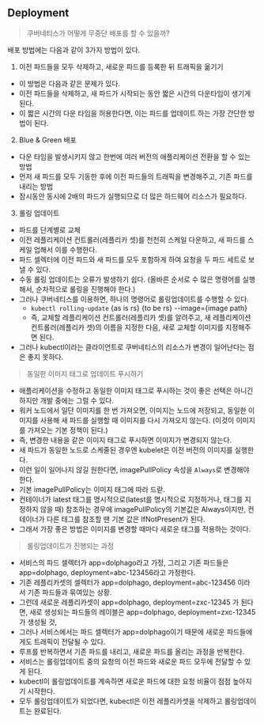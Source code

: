 ## Deployment

> 쿠버네티스가 어떻게 무중단 배포를 할 수 있을까?

배포 방법에는 다음과 같이 3가지 방법이 있다.

1. 이전 파드들을 모두 삭제하고, 새로운 파드를 등록한 뒤 트래픽을 옮기기

- 이 방법은 다음과 같은 문제가 있다.
- 이전 파드들을 삭제하고, 새 파드가 시작되는 동안 짧은 시간의 다운타임이 생기게 된다.
- 이 짧은 시간의 다운 타임을 허용한다면, 이는 파드를 업데이트 하는 가장 간단한 방법이 된다.

2. Blue & Green 배포
- 다운 타임을 발생시키지 않고 한번에 여러 버전의 애플리케이션 전환을 할 수 있는 방법
- 먼저 새 파드를 모두 기동한 후에 이전 파드들의 트래픽을 변경해주고, 기존 파드를 내리는 방법
- 잠시동안 동시에 2배의 파드가 실행되므로 더 많은 하드웨어 리소스가 필요하다.

3. 롤링 업데이트
- 파드를 단계별로 교체
- 이전 레플리케이션 컨트롤러(레플리카 셋)를 천천히 스케일 다운하고, 새 파드를 스케일 업해서 이를 수행한다.
- 파드 셀렉터에 이전 파드와 새 파드를 모두 포함하게 하여 요청을 두 파드 세트로 보낼 수 있다.
- 수동 롤링 업데이트는 오류가 발생하기 쉽다. (올바른 순서로 수 많은 명령어를 실행해서, 순차적으로 롤링을 진행해야 한다.)
- 그러나 쿠버네티스를 이용하면, 하나의 명령어로 롤링업데이트를 수행할 수 있다.
  - `kubectl rolling-update` {as is rs} {to be rs} --image={image path}
  - 즉, 교체할 레플리케이션 컨트롤러(레플리카 셋)를 알려주고, 새 레플리케이션컨트롤러(레플리카 셋)의 이름을 지정한 다음, 새로 교체할 이미지를 지정해주면 된다.
- 그러나 kubectl이라는 클라이언트로 쿠버네티스의 리소스가 변경이 일어난다는 점은 좋지 못하다.


> 동일한 이미지 태그로 업데이트 푸시하기
- 애플리케이션을 수정하고 동일한 이미지 태그로 푸시하는 것이 좋은 선택은 아니긴 하지만 개발 중에는 그럴 수 있다.
- 워커 노드에서 일단 이미지를 한 번 가져오면, 이미지는 노드에 저장되고, 동일한 이미지를 사용해 새 파드를 실행할 때 이미지를 다시 가져오지 않는다. (이것이 이미지를 가져오는 기본 정책이 된다.)
- 즉, 변경한 내용을 같은 이미지 태그로 푸시하면 이미지가 변경되지 않는다.
- 새 파드가 동일한 노드로 스케줄된 경우엔 kubelet은 이전 버전의 이미지를 실행한다.
- 이런 일이 일어나지 않길 원한다면, imagePullPolicy 속성을 `Always`로 변경해야 한다.
- 기본 imagePullPolicy는 이미지 태그에 따라 드랃.
- 컨테이너가 latest 태그를 명시적으로(latest를 명시적으로 지정하거나, 태그를 지정하지 않을 때) 참조하는 경우에 imagePullPolicy의 기본값은 Always이지만, 컨테이너가 다른 태그를 참조할 땐 기본 값은 IfNotPresent가 된다.
- 그래서 가장 좋은 방법은 이미지를 변경할 때마다 새로운 태그를 적용하는 것이다.


> 롤링업데이트가 진행되는 과정

- 서비스의 파드 셀렉터가 app=dolphago라고 가정, 그리고 기존 파드들은 app=dolphago, deployment=abc-123456라고 가정한다.
- 기존 레플리카셋의 셀렉터가 app=dolphago, deployment=abc-123456 이라서 기존 파드들과 묶여있는 상황.
- 그런데 새로운 레플리카셋이 app=dolphago, deployment=zxc-12345 가 된다면, 새로 생성되는 파드들의 레이블은 app=dolphago, deployment=zxc-12345가 생성될 것,
- 그러나 서비스에서는 파드 셀렉터가 app=dolphago이기 때문에 새로운 파드들에게도 트래픽이 전달될 수 있다.
- 루프를 반복하면서 기존 파드를 내리고, 새로운 파드를 올리는 과정을 반복한다.
- 서비스는 롤링업데이트 중의 요청의 이전 파드와 새로운 파드 모두에 전달할 수 있게 된다.
- kubectl이 롤링업데이트를 계속하면 새로운 파드에 대한 요청 비율이 점점 높아지기 시작한다.
- 모두 롤링업데이트가 되었다면, kubectl은 이전 레플리카셋을 삭제하고 롤링업데이트는 완료된다.
